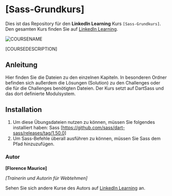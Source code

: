 # [Sass-Grundkurs]

Dies ist das Repository für den **LinkedIn Learning** Kurs `[Sass-Grundkurs]`. Den gesamten Kurs finden Sie auf [LinkedIn Learning][lil-course-url].

![COURSENAME][lil-thumbnail-url] 

[COURSEDESCRIPTION]

## Anleitung

Hier finden Sie die Dateien zu den einzelnen Kapiteln. In besonderen Ordner befinden sich außerdem die Lösungen (Solution) zu den Challenges oder die für die Challenges benötigten Dateien.
Der Kurs setzt auf DartSass und das dort definierte Modulsystem.


## Installation

1. Um diese Übungsdateien nutzen zu können, müssen Sie folgendes installiert haben:
  Sass    [https://github.com/sass/dart-sass/releases/tag/1.50.0]
2.  Um Sass-Befehle überall ausführen zu können, müssen Sie Sass dem Pfad hinzuzufügen.

### Autor

**[Florence Maurice]**

_[Trainerin und Autorin für Webtehmen]_

Sehen Sie sich andere Kurse des Autors auf [LinkedIn Learning](https://www.linkedin.com/learning/instructors/name_des_autors) an.

[0]: # (Replace these placeholder URLs with actual course URLs)
[lil-course-url]: https://www.linkedin.com/learning/building-a-graphql-project-with-react-js
[lil-thumbnail-url]: https://cdn.lynda.com/course/2875095/2875095-1615224395432-16x9.jpg

[1]: # (End of DE-Instruction ###############################################################################################)

